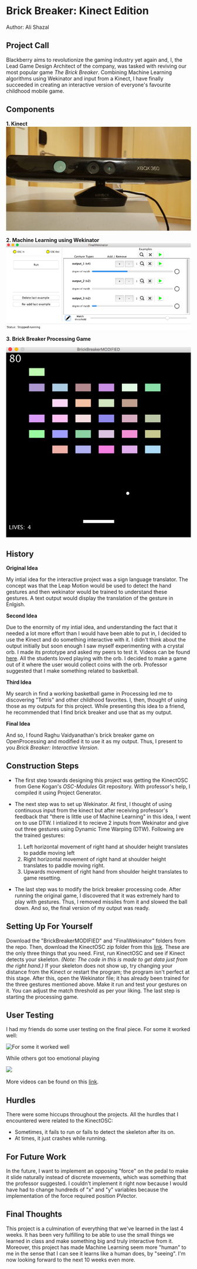 # Brick Breaker: Kinect Edition
Author: Ali Shazal

## Project Call

Blackberry aims to revolutionize the gaming industry yet again and, I, the Lead Game Design Architect of the company, was tasked with reviving our most popular game *The Brick Breaker*. Combining Machine Learning algorithms using Wekinator and input from a Kinect, I have finally succeeded in creating an interactive version of everyone's favourite childhood mobile game.

## Components

**1. Kinect**
![](https://github.com/artintelclass/interactive-project-alishazal/blob/master/20180221_023622.jpg)

**2. Machine Learning using Wekinator**
![](https://github.com/artintelclass/interactive-project-alishazal/blob/master/Screen%20Shot%202018-02-21%20at%203.32.32%20AM.png)

**3. Brick Breaker Processing Game**

![ ](https://github.com/artintelclass/interactive-project-alishazal/blob/master/Screen%20Shot%202018-02-21%20at%203.29.31%20AM.png)

## History

   **Original Idea**
   
My intial idea for the interactive project was a sign language translator. The concept was that the Leap Motion would be used to detect the hand gestures and then wekinator would be trained to understand these gestures. A text output would display the translation of the gesture in Enlgish. 

  **Second Idea**

Due to the enormity of my intial idea, and understanding the fact that it needed a lot more effort than I would have been able to put in, I decided to use the Kinect and do something interactive with it. I didn't think about the output initially but soon enough I saw myself experimenting with a crystal orb. I made its prototype and asked my peers to test it. Videos can be found [here](https://drive.google.com/open?id=1simyDbQQhIzrPeqGOOBa049ZzuLynVdw). All the students loved playing with the orb. I decided to make a game out of it where the user would collect coins with the orb. Professor suggested that I make something related to basketball.
 
  **Third Idea**

My search in find a working basketball game in Processing led me to discovering "Tetris" and other childhood favorites. I, then, thought of using those as my outputs for this project. While presenting this idea to a friend, he recommended that I find brick breaker and use that as my output. 

  **Final Idea**

And so, I found Raghu Vaidyanathan's brick breaker game on OpenProcessing and modified it to use it as my output. Thus, I present to you *Brick Breaker: Interactive Version*.

## Construction Steps

* The first step towards designing this project was getting the KinectOSC from Gene Kogan's *OSC-Modules* Git repository. With professor's help, I compiled it using Project Generator.
* The next step was to set up Wekinator. At first, I thought of using continuous input from the kinect but after receiving professor's feedback that "there is little use of Machine Learning" in this idea, I went on to use DTW. I intialized it to recieve 2 inputs from Wekinator and give out three gestures using Dynamic Time Warping (DTW). Following are the trained gestures:
  1. Left horizontal movement of right hand at shoulder height translates to paddle moving left
  2. Right horizontal movement of right hand at shoulder height translates to paddle moving right.
  3. Upwards movement of right hand from shoulder height translates to game resetting.

* The last step was to modify the brick breaker processing code. After running the original game, I discovered that it was extremely hard to play with gestures. Thus, I removed missiles from it and slowed the ball down. And so, the final version of my output was ready.

## Setting Up For Yourself

Download the "BrickBreakerMODIFIED" and "FinalWekinator" folders from the repo. Then, download the KinectOSC zip folder from this [link](https://drive.google.com/open?id=1Tvas_k5h0yfCzNLFH-BT6Cms6ejQKpgL). These are the only three things that you need. First, run KinectOSC and see if Kinect detects your skeleton. *(Note: The code in this is made to get data just from the right hand.)* If your skeleton does not show up, try changing your distance from the Kinect or restart the program; the program isn't perfect at this stage. After this, open the Wekinator file; it has already been trained for the three gestures mentioned above. Make it run and test your gestures on it. You can adjust the match threshold as per your liking. The last step is starting the processing game. 

## User Testing

I had my friends do some user testing on the final piece. 
For some it worked well:

![For some it worked well](https://github.com/artintelclass/interactive-project-alishazal/blob/master/giphy-downsized-large.gif)

While others got too emotional playing

![](https://github.com/artintelclass/interactive-project-alishazal/blob/master/giphy%20(1).gif)

More videos can be found on this [link](https://drive.google.com/drive/folders/1cFT5IC7AXcZaHea45VFD7pHzXHX7j0-T).


## Hurdles

There were some hiccups throughout the projects. All the hurdles that I encountered were related to the KinectOSC:
* Sometimes, it fails to run or fails to detect the skeleton after its on.
* At times, it just crashes while running.

## For Future Work

In the future, I want to implement an opposing "force" on the pedal to make it slide naturally instead of discrete movements, which was something that the professor suggested. I couldn't implement it right now because I would have had to change hundreds of "x" and "y" variables because the implementation of the force required position PVector.

## Final Thoughts

This project is a culmination of everything that we've learned in the last 4 weeks. It has been very fulfilling to be able to use the small things we learned in class and make something big and truly interactive from it. Moreover, this project has made Machine Learning seem more "human" to me in the sense that I can see it learns like a human does, by "seeing". I'm now looking forward to the next 10 weeks even more.
